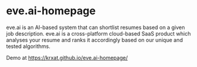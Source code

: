# eve.ai-homepage

eve.ai is an AI-based system that can shortlist resumes based on a given job description. eve.ai is a cross-platform cloud-based SaaS product which analyses your resume and ranks it accordingly based on our unique and tested algorithms.

Demo at https://krxat.github.io/eve.ai-homepage/
